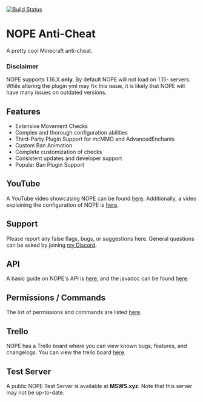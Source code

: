 [![Build Status](https://travis-ci.org/steviebeenz/nope.svg?branch=master)](https://travis-ci.org/steviebeenz/nope)

# NOPE Anti-Cheat
A pretty cool Minecraft anti-cheat.

### Disclaimer
NOPE supports 1.16.X **only**. By default NOPE will not load on 1.15- servers. While altering the plugin yml may fix this issue, it is likely that NOPE will have many issues on outdated versions.

## Features
* Extensive Movement Checks
* Complex and thorough configuration abilities
* Third-Party Plugin Support for mcMMO and AdvancedEnchants
* Custom Ban Animation
* Complete customization of checks
* Consistent updates and developer support
* Popular Ban Plugin Support

## YouTube
A YouTube video showcasing NOPE can be found [here](https://www.youtube.com/watch?v=QNumBz-Phwg).
Additionally, a video explaining the configuration of NOPE is [here](https://www.youtube.com/watch?v=XVuXKsJEAkQ).

## Support
Please report any false flags, bugs, or suggestions here. General questions can be asked by joining [my Discord](https://nope.msws.xyz/discord).

## API
A basic guide on NOPE's API is [here](https://github.com/MSWS/NOPE/wiki/API), and the javadoc can be found [here](http://docs.msws.xyz).

## Permissions / Commands
The list of permissions and commands are listed [here](https://github.com/MSWS/NOPE/wiki/Permissions).

## Trello
NOPE has a Trello board where you can view known bugs, features, and changelogs. You can view the trello board [here](https://nope.msws.xyz/trello).

## Test Server
A public NOPE Test Server is available at **MSWS.xyz**. Note that this server may not be up-to-date.
